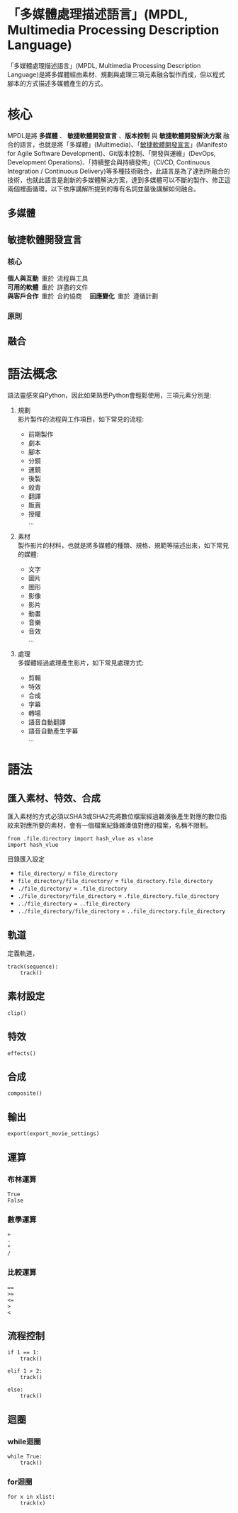 「多媒體處理描述語言」(MPDL, Multimedia Processing Description Language)
===
「多媒體處理描述語言」(MPDL, Multimedia Processing Description Language)是將多媒體經由素材、規劃與處理三項元素融合製作而成，但以程式腳本的方式描述多媒體產生的方式。

核心
===
MPDL是將 **多媒體** 、 **敏捷軟體開發宣言** 、**版本控制** 與 **敏捷軟體開發解決方案** 融合的語言，也就是將「多媒體」(Multimedia)、「[敏捷軟體開發宣言](https://agilemanifesto.org/iso/zhcht/manifesto.html)」(Manifesto for Agile Software Development)、Git版本控制、「開發與運維」(DevOps, Development Operations)、「持續整合與持續發佈」(CI/CD, Continuous Integration / Continuous Delivery)等多種技術融合，此語言是為了達到所融合的技術，也就此語言是創新的多媒體解決方案，達到多媒體可以不斷的製作、修正這兩個裡面循環，以下依序講解所提到的專有名詞並最後講解如何融合。  

## 多媒體

## 敏捷軟體開發宣言
### 核心
**個人與互動** 重於 流程與工具  
**可用的軟體** 重於 詳盡的文件  
**與客戶合作** 重於 合約協商 
**回應變化** 重於 遵循計劃  

### 原則

## 融合

語法概念
===
語法靈感來自Python，因此如果熟悉Python會輕鬆使用，三項元素分別是:

1. 規劃  
  影片製作的流程與工作項目，如下常見的流程:
    - 前期製作
    - 劇本
    - 腳本
    - 分鏡
    - 運鏡
    - 後製
    - 殺青  
    - 翻譯
    - 販賣
    - 授權  
    ...

1. 素材  
  製作影片的材料，也就是將多媒體的種類、規格、規範等描述出來，如下常見的媒體:
    - 文字
    - 圖片
    - 圖形
    - 影像
    - 影片
    - 動畫
    - 音樂
    - 音效  
    ...

2. 處理  
  多媒體經過處理產生影片，如下常見處理方式:
    - 剪輯
    - 特效
    - 合成
    - 字幕
    - 轉場  
    - 語音自動翻譯
    - 語音自動產生字幕  
    ...

語法
===
## 匯入素材、特效、合成
匯入素材的方式必須以SHA3或SHA2先將數位檔案經過雜湊後產生對應的數位指紋來對應所要的素材，會有一個檔案紀錄雜湊值對應的檔案，名稱不限制。
```
from .file.directory import hash_vlue as vlase
import hash_vlue
```

目錄匯入設定
- `file_directory/` = `file_directory`
- `file_directory/file_directory/` = `file_directory.file_directory`
- `./file_directory/` = `.file_directory`  
- `./file_directory/file_directory` = `.file_directory.file_directory`  
- `../file_directory` = `..file_directory`
- `../file_directory/file_directory` = `..file_directory.file_directory`


## 軌道
定義軌道，
```
track(sequence):
    track()
```
## 素材設定
```
clip()
```

## 特效
```
effects()
```

## 合成
```
composite()
```

## 輸出
```
export(export_movie_settings)
```

## 運算
### 布林運算
```
True
False
```
### 數學運算
```
+
-
*
/
```

### 比較運算
```
==
>=
<=
>
<
```

## 流程控制
```
if 1 == 1:
    track()

elif 1 > 2:
    track()

else:
    track()
```

## 迴圈
### while迴圈

```
while True:
    track()
```

### for迴圈
```
for x in xlist:
    track(x)
```

